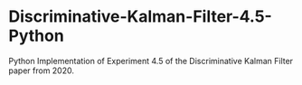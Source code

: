 # Discriminative-Kalman-Filter-4.5-Python
Python Implementation of Experiment 4.5 of the Discriminative Kalman Filter paper from 2020.
